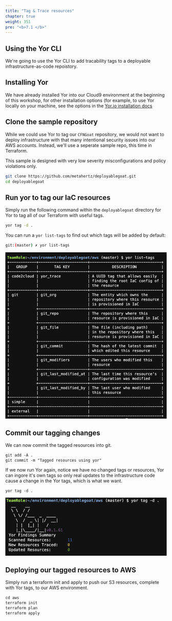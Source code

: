 ```yaml
---
title: "Tag & Trace resources"
chapter: true
weight: 351
pre: "<b>7.1 </b>"
---
```


## Using the Yor CLI

We're going to use the Yor CLI to add tracability tags to a deployable infrastructure-as-code repoistory.

## Installing Yor

We have already installed Yor into our Cloud9 environment at the beginning of this workshop, for other installation options (for example, to use Yor locally on your machine, see the options in the [Yor.io installation docs](https://yor.io/2.Using%20Yor/installation.html)

## Clone the sample repository

While we could use Yor to tag our `CFNGoat` repository, we would not want to deploy infrastructure with that many intentional security issues into our AWS accounts. Instead, we'll use a seperate sample repo, this time in Terraform.

This sample is designed with very low severity misconfigurations and policy violations only. 

```bash
git clone https://github.com/metahertz/deployablegoat.git
cd deployablegoat
```

## Run yor to tag our IaC resources

Simply run the following command within the `deployablegoat` directory for Yor to tag all of our Terraform with useful tags.

```bash
yor tag -d .
```

You can run a `yor list-tags` to find out which tags will be added by default:

```bash
git:(master) ✗ yor list-tags
```

![Yor list tags](./images/yor-list-tags.png)

## Commit our tagging changes

We can now commit the tagged resources into git. 

```
git add -A .
git commit -m "Tagged resources using yor"
```

If we now run Yor again, notice we have no changed tags or resources, Yor can ingore it's own tags so only real updates to the infrastructure code cause a change in the Yor tags, which is what we want.

```
yor tag -d .
```

![Yor no changes](./images/yor-zero-changes.png)


## Deploying our tagged resources to AWS

Simply run a terraform init and apply to push our S3 resources, complete with Yor tags, to our AWS environment.

```
cd aws
terraform init
terraform plan
terraform apply
```
